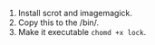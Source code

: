 1. Install scrot and imagemagick.
2. Copy this to the /bin/.
3. Make it executable `chomd +x lock`.
